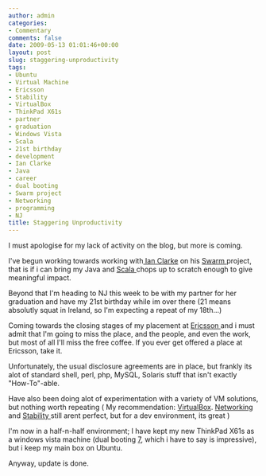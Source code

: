 ```yaml
---
author: admin
categories:
- Commentary
comments: false
date: 2009-05-13 01:01:46+00:00
layout: post
slug: staggering-unproductivity
tags:
- Ubuntu
- Virtual Machine
- Ericsson
- Stability
- VirtualBox
- ThinkPad X61s
- partner
- graduation
- Windows Vista
- Scala
- 21st birthday
- development
- Ian Clarke
- Java
- career
- dual booting
- Swarm project
- Networking
- programming
- NJ
title: Staggering Unproductivity
---
```



I must apologise for my lack of activity on the blog, but more is coming.

I've begun working towards working with[ Ian Clarke](http://en.wikipedia.org/wiki/Ian_Clarke_(computer_scientist)) on his [Swarm ](http://blog.locut.us/2008/10/06/swarm-a-true-distributed-programming-language/)project, that is if i can bring my Java and [Scala ](http://www.scala-lang.org/)chops up to scratch enough to give meaningful impact.

Beyond that I'm heading to NJ this week to be with my partner for her graduation and have my 21st birthday while im over there (21 means absolutly squat in Ireland, so I'm expecting a repeat of my 18th...)

Coming towards the closing stages of my placement at [Ericsson ](http://www.ericsson.com/uk/)and i must admit that I'm going to miss the place, and the people, and even the work, but most of all I'll miss the free coffee. If you ever get offered a place at Ericsson, take it.

Unfortunately, the usual disclosure agreements are in place, but frankly its alot of standard shell, perl, php, MySQL, Solaris stuff that isn't exactly "How-To"-able.

Have also been doing alot of experimentation with a variety of VM solutions, but nothing worth repeating ( My recommendation: [VirtualBox](http://www.virtualbox.org/). [Networking ](http://blogs.sun.com/wangwj/entry/virtualbox_1_6_s_network)and [Stability ](http://ubuntuforums.org/showthread.php?t=418347)still arent perfect, but for a dev environment, its great )

I'm now in a half-n-half environment; I have kept my new ThinkPad X61s as a windows vista machine (dual booting [7](http://www.microsoft.com/windows/windows-7/download.aspx), which i have to say is impressive), but i keep my main box on Ubuntu.

Anyway, update is done.
